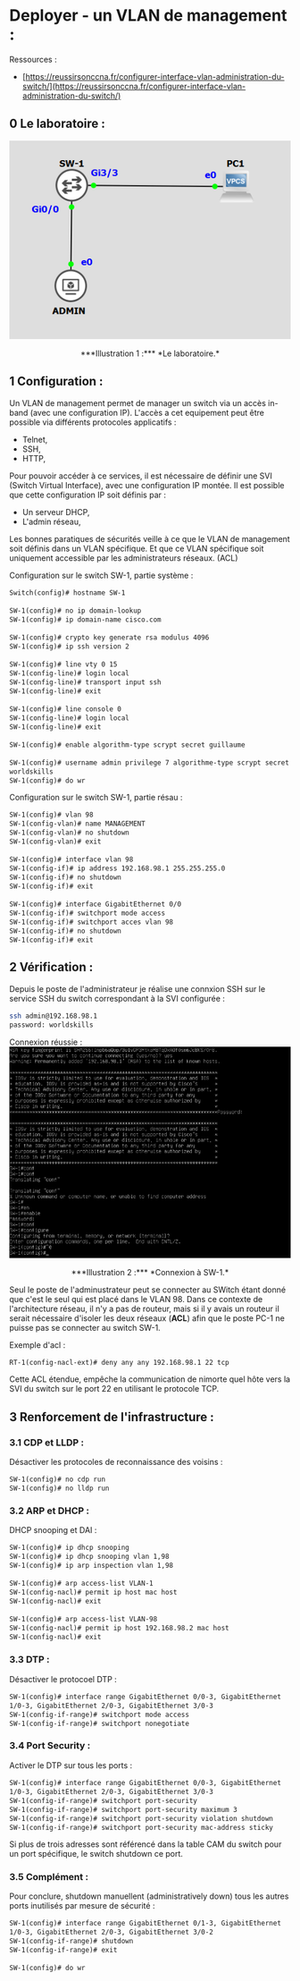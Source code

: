 # Deployer - un VLAN de management :

Ressources :

* [https://reussirsonccna.fr/configurer-interface-vlan-administration-du-switch/](https://reussirsonccna.fr/configurer-interface-vlan-administration-du-switch/) 


## 0 Le laboratoire :

![img](../images/Cisco/VLAN-MANAGEMENT/network.png)
<div align="center">***Illustration 1 :*** *Le laboratoire.*</div>


## 1 Configuration :
Un VLAN de management permet de manager un switch via un accès in-band (avec une configuration IP).
L'accès a cet equipement peut être possible via différents protocoles applicatifs :

* Telnet,
* SSH,
* HTTP,

Pour pouvoir accéder à ce services, il est nécessaire de définir une SVI (Switch Virtual Interface), avec une configuration IP montée.
Il est possible que cette configuration IP soit définis par :

* Un serveur DHCP,
* L'admin réseau,

Les bonnes paratiques de sécurités veille à ce que le VLAN de management soit définis dans un VLAN spécifique.
Et que ce VLAN spécifique soit uniquement accessible par les administrateurs réseaux. (ACL)

Configuration sur le switch SW-1, partie système :
````text
Switch(config)# hostname SW-1

SW-1(config)# no ip domain-lookup
SW-1(config)# ip domain-name cisco.com

SW-1(config)# crypto key generate rsa modulus 4096
SW-1(config)# ip ssh version 2

SW-1(config)# line vty 0 15
SW-1(config-line)# login local
SW-1(config-line)# transport input ssh
SW-1(config-line)# exit

SW-1(config)# line console 0
SW-1(config-line)# login local
SW-1(config-line)# exit

SW-1(config)# enable algorithm-type scrypt secret guillaume

SW-1(config)# username admin privilege 7 algorithme-type scrypt secret worldskills
SW-1(config)# do wr
````

Configuration sur le switch SW-1, partie résau :
````text
SW-1(config)# vlan 98
SW-1(config-vlan)# name MANAGEMENT
SW-1(config-vlan)# no shutdown
SW-1(config-vlan)# exit

SW-1(config)# interface vlan 98
SW-1(config-if)# ip address 192.168.98.1 255.255.255.0
SW-1(config-if)# no shutdown
SW-1(config-if)# exit

SW-1(config)# interface GigabitEthernet 0/0
SW-1(config-if)# switchport mode access
SW-1(config-if)# switchport acces vlan 98
SW-1(config-if)# no shutdown
SW-1(config-if)# exit
````

## 2 Vérification :

Depuis le poste de l'administrateur je réalise une connxion SSH sur le service SSH du switch correspondant à la SVI configurée :
````bash
ssh admin@192.168.98.1
password: worldskills
````

Connexion réussie :
![img](../images/Cisco/VLAN-MANAGEMENT/connect.png)
<div align="center">***Illustration 2 :*** *Connexion à SW-1.*</div>


Seul le poste de l'adminustrateur peut se connecter au SWitch étant donné que c'est le seul qui est placé dans le VLAN 98.
Dans ce contexte de l'architecture réseau, il n'y a pas de routeur, mais si il y avais un routeur il serait nécessaire d'isoler les deux réseaux (**ACL**) afin que le poste PC-1 ne puisse pas se connecter au switch SW-1.

Exemple d'acl :
````text
RT-1(config-nacl-ext)# deny any any 192.168.98.1 22 tcp
````

Cette ACL étendue, empêche la communication de nimorte quel hôte vers la SVI du switch sur le port 22 en utilisant le protocole TCP.

## 3 Renforcement de l'infrastructure :
### 3.1 CDP et LLDP :
Désactiver les protocoles de reconnaissance des voisins :
````text
SW-1(config)# no cdp run
SW-1(config)# no lldp run
````

### 3.2 ARP et DHCP :
DHCP snooping et DAI :
````text
SW-1(config)# ip dhcp snooping
SW-1(config)# ip dhcp snooping vlan 1,98
SW-1(config)# ip arp inspection vlan 1,98

SW-1(config)# arp access-list VLAN-1
SW-1(config-nacl)# permit ip host mac host
SW-1(config-nacl)# exit

SW-1(config)# arp access-list VLAN-98
SW-1(config-nacl)# permit ip host 192.168.98.2 mac host
SW-1(config-nacl)# exit
````

### 3.3 DTP :
Désactiver le protocoel DTP :
````text
SW-1(config)# interface range GigabitEthernet 0/0-3, GigabitEthernet 1/0-3, GigabitEthernet 2/0-3, GigabitEthernet 3/0-3
SW-1(config-if-range)# switchport mode access
SW-1(config-if-range)# switchport nonegotiate
````

### 3.4 Port Security :
Activer le DTP sur tous les ports :
```text
SW-1(config)# interface range GigabitEthernet 0/0-3, GigabitEthernet 1/0-3, GigabitEthernet 2/0-3, GigabitEthernet 3/0-3
SW-1(config-if-range)# switchport port-security
SW-1(config-if-range)# switchport port-security maximum 3
SW-1(config-if-range)# switchport port-security violation shutdown
SW-1(config-if-range)# switchport port-security mac-address sticky
````

Si plus de trois adresses sont référencé dans la table CAM du switch pour un port spécifique, le switch shutdown ce port.


### 3.5 Complément :
Pour conclure, shutdown manuellent (administratively down) tous les autres ports inutilisés par mesure de sécurité :
````text
SW-1(config)# interface range GigabitEthernet 0/1-3, GigabitEthernet 1/0-3, GigabitEthernet 2/0-3, GigabitEthernet 3/0-2 
SW-1(config-if-range)# shutdown
SW-1(config-if-range)# exit

SW-1(config)# do wr 
````